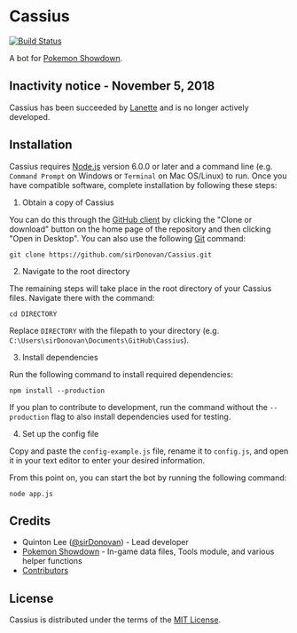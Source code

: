 # Cassius
[![Build Status](https://travis-ci.org/sirDonovan/Cassius.svg)](https://travis-ci.org/sirDonovan/Cassius)

A bot for [Pokemon Showdown][1].

  [1]: https://github.com/Zarel/Pokemon-Showdown

## Inactivity notice - November 5, 2018
Cassius has been succeeded by [Lanette][2] and is no longer actively developed.

  [2]: https://github.com/sirDonovan/Lanette

## Installation
Cassius requires [Node.js][3] version 6.0.0 or later and a command line (e.g. `Command Prompt` on Windows or `Terminal` on Mac OS/Linux) to run. Once you have compatible software, complete installation by following these steps:

1. Obtain a copy of Cassius

  You can do this through the [GitHub client][4] by clicking the "Clone or download" button on the home page of the repository and then clicking "Open in Desktop". You can also use the following [Git][5] command:
  
  `git clone https://github.com/sirDonovan/Cassius.git`

  [3]: https://nodejs.org/
  [4]: https://desktop.github.com/
  [5]: https://git-scm.com/

2. Navigate to the root directory

  The remaining steps will take place in the root directory of your Cassius files. Navigate there with the command:

  `cd DIRECTORY`
  
  Replace `DIRECTORY` with the filepath to your directory (e.g. `C:\Users\sirDonovan\Documents\GitHub\Cassius`).

3. Install dependencies

  Run the following command to install required dependencies:

  `npm install --production`

  If you plan to contribute to development, run the command without the `--production` flag to also install dependencies used for testing.

4. Set up the config file

  Copy and paste the `config-example.js` file, rename it to `config.js`, and open it in your text editor to enter your desired information.

From this point on, you can start the bot by running the following command:

  `node app.js`

## Credits

  * Quinton Lee ([@sirDonovan][6]) - Lead developer
  * [Pokemon Showdown][1] - In-game data files, Tools module, and various helper functions
  * [Contributors][7]

  [6]: https://github.com/sirDonovan
  [7]: https://github.com/sirDonovan/Cassius/graphs/contributors

## License

  Cassius is distributed under the terms of the [MIT License][8].

  [8]: https://github.com/sirDonovan/Cassius/blob/master/LICENSE
